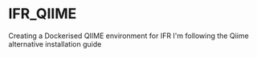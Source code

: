 # IFR_QIIME
Creating a Dockerised QIIME environment for IFR
I'm following the Qiime alternative installation guide

